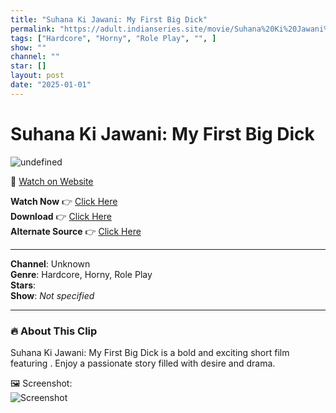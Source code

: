 ```yaml
---
title: "Suhana Ki Jawani: My First Big Dick"
permalink: "https://adult.indianseries.site/movie/Suhana%20Ki%20Jawani%3A%20My%20First%20Big%20Dick"
tags: ["Hardcore", "Horny", "Role Play", "", ]
show: ""
channel: ""
star: []
layout: post
date: "2025-01-01"
---
```


# Suhana Ki Jawani: My First Big Dick

![undefined](https://desisins.com/wp-content/uploads/2024/08/Suhana-Ki-Jawani-My-First-Big-Dick-DesiSins.com_.jpg)

🔗 [Watch on Website](https://adult.indianseries.site/movie/Suhana%20Ki%20Jawani%3A%20My%20First%20Big%20Dick)

**Watch Now** 👉 [Click Here](https://adult.indianseries.site/movie/Suhana%20Ki%20Jawani%3A%20My%20First%20Big%20Dick)  
**Download** 👉 [Click Here](https://adult.indianseries.site/movie/Suhana%20Ki%20Jawani%3A%20My%20First%20Big%20Dick)  
**Alternate Source** 👉 [Click Here](https://adult.indianseries.site/movie/Suhana%20Ki%20Jawani%3A%20My%20First%20Big%20Dick)

---

**Channel**: Unknown  
**Genre**: Hardcore, Horny, Role Play  
**Stars**:   
**Show**: *Not specified*

---

### 🔥 About This Clip

Suhana Ki Jawani: My First Big Dick is a bold and exciting short film featuring . Enjoy a passionate story filled with desire and drama.
 
🖼️ Screenshot:  
![Screenshot](https://desisins.com/wp-content/uploads/2024/08/Suhana-Ki-Jawani-My-First-Big-Dick-DesiSins.com_.jpg)
